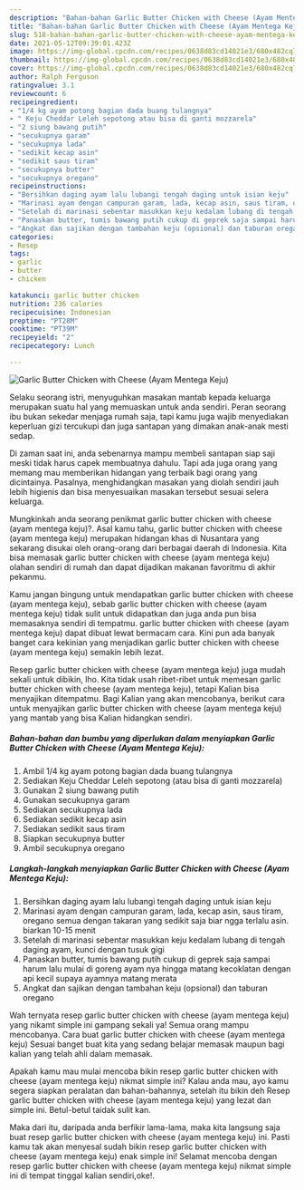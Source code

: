 ```yaml
---
description: "Bahan-bahan Garlic Butter Chicken with Cheese (Ayam Mentega Keju) yang nikmat Untuk Jualan"
title: "Bahan-bahan Garlic Butter Chicken with Cheese (Ayam Mentega Keju) yang nikmat Untuk Jualan"
slug: 518-bahan-bahan-garlic-butter-chicken-with-cheese-ayam-mentega-keju-yang-nikmat-untuk-jualan
date: 2021-05-12T09:39:01.423Z
image: https://img-global.cpcdn.com/recipes/0638d83cd14021e3/680x482cq70/garlic-butter-chicken-with-cheese-ayam-mentega-keju-foto-resep-utama.jpg
thumbnail: https://img-global.cpcdn.com/recipes/0638d83cd14021e3/680x482cq70/garlic-butter-chicken-with-cheese-ayam-mentega-keju-foto-resep-utama.jpg
cover: https://img-global.cpcdn.com/recipes/0638d83cd14021e3/680x482cq70/garlic-butter-chicken-with-cheese-ayam-mentega-keju-foto-resep-utama.jpg
author: Ralph Ferguson
ratingvalue: 3.1
reviewcount: 6
recipeingredient:
- "1/4 kg ayam potong bagian dada buang tulangnya"
- " Keju Cheddar Leleh sepotong atau bisa di ganti mozzarela"
- "2 siung bawang putih"
- "secukupnya garam"
- "secukupnya lada"
- "sedikit kecap asin"
- "sedikit saus tiram"
- "secukupnya butter"
- "secukupnya oregano"
recipeinstructions:
- "Bersihkan daging ayam lalu lubangi tengah daging untuk isian keju"
- "Marinasi ayam dengan campuran garam, lada, kecap asin, saus tiram, oregano semua dengan takaran yang sedikit saja biar ngga terlalu asin. biarkan 10-15 menit"
- "Setelah di marinasi sebentar masukkan keju kedalam lubang di tengah daging ayam, kunci dengan tusuk gigi"
- "Panaskan butter, tumis bawang putih cukup di geprek saja sampai harum lalu mulai di goreng ayam nya hingga matang kecoklatan dengan api kecil supaya ayamnya matang merata"
- "Angkat dan sajikan dengan tambahan keju (opsional) dan taburan oregano"
categories:
- Resep
tags:
- garlic
- butter
- chicken

katakunci: garlic butter chicken 
nutrition: 236 calories
recipecuisine: Indonesian
preptime: "PT28M"
cooktime: "PT39M"
recipeyield: "2"
recipecategory: Lunch

---
```



![Garlic Butter Chicken with Cheese (Ayam Mentega Keju)](https://img-global.cpcdn.com/recipes/0638d83cd14021e3/680x482cq70/garlic-butter-chicken-with-cheese-ayam-mentega-keju-foto-resep-utama.jpg)

Selaku seorang istri, menyuguhkan masakan mantab kepada keluarga merupakan suatu hal yang memuaskan untuk anda sendiri. Peran seorang ibu bukan sekedar menjaga rumah saja, tapi kamu juga wajib menyediakan keperluan gizi tercukupi dan juga santapan yang dimakan anak-anak mesti sedap.

Di zaman  saat ini, anda sebenarnya mampu membeli santapan siap saji meski tidak harus capek membuatnya dahulu. Tapi ada juga orang yang memang mau memberikan hidangan yang terbaik bagi orang yang dicintainya. Pasalnya, menghidangkan masakan yang diolah sendiri jauh lebih higienis dan bisa menyesuaikan masakan tersebut sesuai selera keluarga. 



Mungkinkah anda seorang penikmat garlic butter chicken with cheese (ayam mentega keju)?. Asal kamu tahu, garlic butter chicken with cheese (ayam mentega keju) merupakan hidangan khas di Nusantara yang sekarang disukai oleh orang-orang dari berbagai daerah di Indonesia. Kita bisa memasak garlic butter chicken with cheese (ayam mentega keju) olahan sendiri di rumah dan dapat dijadikan makanan favoritmu di akhir pekanmu.

Kamu jangan bingung untuk mendapatkan garlic butter chicken with cheese (ayam mentega keju), sebab garlic butter chicken with cheese (ayam mentega keju) tidak sulit untuk didapatkan dan juga anda pun bisa memasaknya sendiri di tempatmu. garlic butter chicken with cheese (ayam mentega keju) dapat dibuat lewat bermacam cara. Kini pun ada banyak banget cara kekinian yang menjadikan garlic butter chicken with cheese (ayam mentega keju) semakin lebih lezat.

Resep garlic butter chicken with cheese (ayam mentega keju) juga mudah sekali untuk dibikin, lho. Kita tidak usah ribet-ribet untuk memesan garlic butter chicken with cheese (ayam mentega keju), tetapi Kalian bisa menyajikan ditempatmu. Bagi Kalian yang akan mencobanya, berikut cara untuk menyajikan garlic butter chicken with cheese (ayam mentega keju) yang mantab yang bisa Kalian hidangkan sendiri.

<!--inarticleads1-->

##### Bahan-bahan dan bumbu yang diperlukan dalam menyiapkan Garlic Butter Chicken with Cheese (Ayam Mentega Keju):

1. Ambil 1/4 kg ayam potong bagian dada buang tulangnya
1. Sediakan  Keju Cheddar Leleh sepotong (atau bisa di ganti mozzarela)
1. Gunakan 2 siung bawang putih
1. Gunakan secukupnya garam
1. Sediakan secukupnya lada
1. Sediakan sedikit kecap asin
1. Sediakan sedikit saus tiram
1. Siapkan secukupnya butter
1. Ambil secukupnya oregano




<!--inarticleads2-->

##### Langkah-langkah menyiapkan Garlic Butter Chicken with Cheese (Ayam Mentega Keju):

1. Bersihkan daging ayam lalu lubangi tengah daging untuk isian keju
1. Marinasi ayam dengan campuran garam, lada, kecap asin, saus tiram, oregano semua dengan takaran yang sedikit saja biar ngga terlalu asin. biarkan 10-15 menit
1. Setelah di marinasi sebentar masukkan keju kedalam lubang di tengah daging ayam, kunci dengan tusuk gigi
1. Panaskan butter, tumis bawang putih cukup di geprek saja sampai harum lalu mulai di goreng ayam nya hingga matang kecoklatan dengan api kecil supaya ayamnya matang merata
1. Angkat dan sajikan dengan tambahan keju (opsional) dan taburan oregano




Wah ternyata resep garlic butter chicken with cheese (ayam mentega keju) yang nikamt simple ini gampang sekali ya! Semua orang mampu mencobanya. Cara buat garlic butter chicken with cheese (ayam mentega keju) Sesuai banget buat kita yang sedang belajar memasak maupun bagi kalian yang telah ahli dalam memasak.

Apakah kamu mau mulai mencoba bikin resep garlic butter chicken with cheese (ayam mentega keju) nikmat simple ini? Kalau anda mau, ayo kamu segera siapkan peralatan dan bahan-bahannya, setelah itu bikin deh Resep garlic butter chicken with cheese (ayam mentega keju) yang lezat dan simple ini. Betul-betul taidak sulit kan. 

Maka dari itu, daripada anda berfikir lama-lama, maka kita langsung saja buat resep garlic butter chicken with cheese (ayam mentega keju) ini. Pasti kamu tak akan menyesal sudah bikin resep garlic butter chicken with cheese (ayam mentega keju) enak simple ini! Selamat mencoba dengan resep garlic butter chicken with cheese (ayam mentega keju) nikmat simple ini di tempat tinggal kalian sendiri,oke!.

